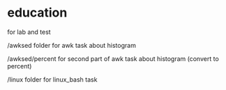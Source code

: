 # education
for lab and test

/awksed folder for awk task about histogram

/awksed/percent for second part of awk task about histogram (convert to percent)

/linux folder for linux_bash task
